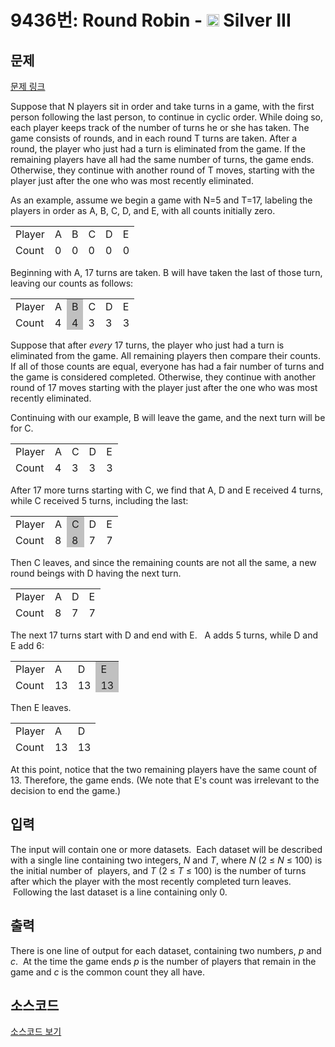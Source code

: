 # 9436번: Round Robin - <img src="https://static.solved.ac/tier_small/8.svg" style="height:20px" /> Silver III

<!-- performance -->

<!-- 문제 제출 후 깃허브에 푸시를 했을 때 제출한 코드의 성능이 입력될 공간입니다.-->

<!-- end -->

## 문제

[문제 링크](https://boj.kr/9436)


<p>Suppose that N players sit in order and take turns in a game, with the first person following the last person, to continue in cyclic order. While doing so, each player keeps track of the number of turns he or she has taken. The game consists of rounds, and in each round T turns are taken. After a round, the player who just had a turn is eliminated from the game. If the remaining players have all had the same number of turns, the game ends. Otherwise, they continue with another round of T moves, starting with the player just after the one who was most recently eliminated.</p>

<p>As an example, assume we begin a game with N=5 and T=17, labeling the players in order as A, B, C, D, and E, with all counts initially zero.</p>

<table class="table table-bordered" style="height:50px; text-align:left; width:250px">
<tbody>
<tr>
<td style="vertical-align:top">Player</td>
<td style="vertical-align:top">A</td>
<td style="vertical-align:top">B</td>
<td style="vertical-align:top">C</td>
<td style="vertical-align:top">D</td>
<td style="vertical-align:top">E</td>
</tr>
<tr>
<td style="vertical-align:top">Count</td>
<td style="vertical-align:top">0</td>
<td style="vertical-align:top">0</td>
<td style="vertical-align:top">0</td>
<td style="vertical-align:top">0</td>
<td style="vertical-align:top">0</td>
</tr>
</tbody>
</table>

<p>Beginning with A, 17 turns are taken. B will have taken the last of those turn, leaving our counts as follows:</p>

<table class="table table-bordered" style="height:50px; text-align:left; width:250px">
<tbody>
<tr>
<td style="vertical-align:top">Player</td>
<td style="vertical-align:top">A</td>
<td style="background-color:silver; vertical-align:top">B</td>
<td style="vertical-align:top">C</td>
<td style="vertical-align:top">D</td>
<td style="vertical-align:top">E</td>
</tr>
<tr>
<td style="vertical-align:top">Count</td>
<td style="vertical-align:top">4</td>
<td style="background-color:silver; vertical-align:top">4</td>
<td style="vertical-align:top">3</td>
<td style="vertical-align:top">3</td>
<td style="vertical-align:top">3</td>
</tr>
</tbody>
</table>

<p>Suppose that after <em>every</em> 17 turns, the player who just had a turn is eliminated from the game. All remaining players then compare their counts. If all of those counts are equal, everyone has had a fair number of turns and the game is considered completed. Otherwise, they continue with another round of 17 moves starting with the player just after the one who was most recently eliminated.</p>

<p>Continuing with our example, B will leave the game, and the next turn will be for C.</p>

<table class="table table-bordered" style="height:50px; text-align:left; width:250px">
<tbody>
<tr>
<td style="vertical-align:top">Player</td>
<td style="vertical-align:top">A</td>
<td style="vertical-align:top">C</td>
<td style="vertical-align:top">D</td>
<td style="vertical-align:top">E</td>
</tr>
<tr>
<td style="vertical-align:top">Count</td>
<td style="vertical-align:top">4</td>
<td style="vertical-align:top">3</td>
<td style="vertical-align:top">3</td>
<td style="vertical-align:top">3</td>
</tr>
</tbody>
</table>

<p>After 17 more turns starting with C, we find that A, D and E received 4 turns, while C received 5 turns, including the last:</p>

<table class="table table-bordered" style="height:50px; text-align:left; width:250px">
<tbody>
<tr>
<td style="vertical-align:top">Player</td>
<td style="vertical-align:top">A</td>
<td style="background-color:silver; vertical-align:top">C</td>
<td style="vertical-align:top">D</td>
<td style="vertical-align:top">E</td>
</tr>
<tr>
<td style="vertical-align:top">Count</td>
<td style="vertical-align:top">8</td>
<td style="background-color:silver; vertical-align:top">8</td>
<td style="vertical-align:top">7</td>
<td style="vertical-align:top">7</td>
</tr>
</tbody>
</table>

<p>Then C leaves, and since the remaining counts are not all the same, a new round beings with D having the next turn.</p>

<table class="table table-bordered" style="height:50px; text-align:left; width:250px">
<tbody>
<tr>
<td style="vertical-align:top">Player</td>
<td style="vertical-align:top">A</td>
<td style="vertical-align:top">D</td>
<td style="vertical-align:top">E</td>
</tr>
<tr>
<td style="vertical-align:top">Count</td>
<td style="vertical-align:top">8</td>
<td style="vertical-align:top">7</td>
<td style="vertical-align:top">7</td>
</tr>
</tbody>
</table>

<p>The next 17 turns start with D and end with E.&nbsp;&nbsp; A adds 5 turns, while D and E add 6:</p>

<table class="table table-bordered" style="height:50px; text-align:left; width:250px">
<tbody>
<tr>
<td style="vertical-align:top">Player</td>
<td style="vertical-align:top">A</td>
<td style="vertical-align:top">D</td>
<td style="background-color:silver; vertical-align:top">E</td>
</tr>
<tr>
<td style="vertical-align:top">Count</td>
<td style="vertical-align:top">13</td>
<td style="vertical-align:top">13</td>
<td style="background-color:silver; vertical-align:top">13</td>
</tr>
</tbody>
</table>

<p>Then E leaves.</p>

<table class="table table-bordered" style="height:50px; text-align:left; width:250px">
<tbody>
<tr>
<td style="vertical-align:top">Player</td>
<td style="vertical-align:top">A</td>
<td style="vertical-align:top">D</td>
</tr>
<tr>
<td style="vertical-align:top">Count</td>
<td style="vertical-align:top">13</td>
<td style="vertical-align:top">13</td>
</tr>
</tbody>
</table>

<p>At this point, notice that the two remaining players have the same count of 13. Therefore, the game ends. (We note that E's count was irrelevant to the decision to end the game.)</p>



## 입력


<p>The input will contain one or more datasets. &nbsp;Each dataset will be described with a single line containing two integers, <em>N</em> and <em>T</em>, where <em>N</em> (2 ≤ <em>N</em> ≤ 100) is the initial number of &nbsp;players, and <em>T</em> (2 ≤ <em>T</em> ≤ 100) is the number of turns after which the player with the most recently completed turn leaves. &nbsp;Following the last dataset is a line containing only 0.</p>



## 출력


<p>There is one line of output for each dataset, containing two numbers, <em>p</em> and <em>c</em>. &nbsp;At the time the game ends <em>p</em> is the number of players that remain in the game and <em>c</em> is the common count they all have.</p>



## 소스코드

[소스코드 보기](Round%20Robin.py)